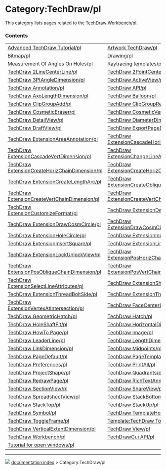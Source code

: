 # Category:TechDraw/pl
This category lists pages related to the [TechDraw Workbench/pl](TechDraw_Workbench/pl.md).

### Contents

|     |     |     |
| --- | --- | --- |
| [Advanced TechDraw Tutorial/pl](Advanced_TechDraw_Tutorial/pl.md) | [Artwork TechDraw/pl](Artwork_TechDraw/pl.md) | [Basic TechDraw Tutorial/pl](Basic_TechDraw_Tutorial/pl.md) |
| [Bitmap/pl](Bitmap/pl.md) | [Drawing/pl](Drawing/pl.md) | [DXF/pl](DXF/pl.md) |
| [Measurement Of Angles On Holes/pl](Measurement_Of_Angles_On_Holes/pl.md) | [Raytracing templates/pl](Raytracing_templates/pl.md) | [SVG/pl](SVG/pl.md) |
| [TechDraw 2LineCenterLine/pl](TechDraw_2LineCenterLine/pl.md) | [TechDraw 2PointCenterLine/pl](TechDraw_2PointCenterLine/pl.md) | [TechDraw 2PointCosmeticLine/pl](TechDraw_2PointCosmeticLine/pl.md) |
| [TechDraw 3PtAngleDimension/pl](TechDraw_3PtAngleDimension/pl.md) | [TechDraw ActiveView/pl](TechDraw_ActiveView/pl.md) | [TechDraw AngleDimension/pl](TechDraw_AngleDimension/pl.md) |
| [TechDraw Annotation/pl](TechDraw_Annotation/pl.md) | [TechDraw API/pl](TechDraw_API/pl.md) | [TechDraw ArchView/pl](TechDraw_ArchView/pl.md) |
| [TechDraw AxoLengthDimension/pl](TechDraw_AxoLengthDimension/pl.md) | [TechDraw Balloon/pl](TechDraw_Balloon/pl.md) | [TechDraw ClipGroup/pl](TechDraw_ClipGroup/pl.md) |
| [TechDraw ClipGroupAdd/pl](TechDraw_ClipGroupAdd/pl.md) | [TechDraw ClipGroupRemove/pl](TechDraw_ClipGroupRemove/pl.md) | [TechDraw ComplexSection/pl](TechDraw_ComplexSection/pl.md) |
| [TechDraw CosmeticEraser/pl](TechDraw_CosmeticEraser/pl.md) | [TechDraw CosmeticVertex/pl](TechDraw_CosmeticVertex/pl.md) | [TechDraw DecorateLine/pl](TechDraw_DecorateLine/pl.md) |
| [TechDraw DetailView/pl](TechDraw_DetailView/pl.md) | [TechDraw DiameterDimension/pl](TechDraw_DiameterDimension/pl.md) | [TechDraw DimensionRepair/pl](TechDraw_DimensionRepair/pl.md) |
| [TechDraw DraftView/pl](TechDraw_DraftView/pl.md) | [TechDraw ExportPageDXF/pl](TechDraw_ExportPageDXF/pl.md) | [TechDraw ExportPageSVG/pl](TechDraw_ExportPageSVG/pl.md) |
| [TechDraw ExtensionAreaAnnotation/pl](TechDraw_ExtensionAreaAnnotation/pl.md) | [TechDraw ExtensionCascadeHorizDimension/pl](TechDraw_ExtensionCascadeHorizDimension/pl.md) | [TechDraw ExtensionCascadeObliqueDimension/pl](TechDraw_ExtensionCascadeObliqueDimension/pl.md) |
| [TechDraw ExtensionCascadeVertDimension/pl](TechDraw_ExtensionCascadeVertDimension/pl.md) | [TechDraw ExtensionChangeLineAttributes/pl](TechDraw_ExtensionChangeLineAttributes/pl.md) | [TechDraw ExtensionCircleCenterLines/pl](TechDraw_ExtensionCircleCenterLines/pl.md) |
| [TechDraw ExtensionCreateHorizChainDimension/pl](TechDraw_ExtensionCreateHorizChainDimension/pl.md) | [TechDraw ExtensionCreateHorizChamferDimension/pl](TechDraw_ExtensionCreateHorizChamferDimension/pl.md) | [TechDraw ExtensionCreateHorizCoordDimension/pl](TechDraw_ExtensionCreateHorizCoordDimension/pl.md) |
| [TechDraw ExtensionCreateLengthArc/pl](TechDraw_ExtensionCreateLengthArc/pl.md) | [TechDraw ExtensionCreateObliqueChainDimension/pl](TechDraw_ExtensionCreateObliqueChainDimension/pl.md) | [TechDraw ExtensionCreateObliqueCoordDimension/pl](TechDraw_ExtensionCreateObliqueCoordDimension/pl.md) |
| [TechDraw ExtensionCreateVertChainDimension/pl](TechDraw_ExtensionCreateVertChainDimension/pl.md) | [TechDraw ExtensionCreateVertChamferDimension/pl](TechDraw_ExtensionCreateVertChamferDimension/pl.md) | [TechDraw ExtensionCreateVertCoordDimension/pl](TechDraw_ExtensionCreateVertCoordDimension/pl.md) |
| [TechDraw ExtensionCustomizeFormat/pl](TechDraw_ExtensionCustomizeFormat/pl.md) | [TechDraw ExtensionDecreaseDecimal/pl](TechDraw_ExtensionDecreaseDecimal/pl.md) | [TechDraw ExtensionDrawCosmArc/pl](TechDraw_ExtensionDrawCosmArc/pl.md) |
| [TechDraw ExtensionDrawCosmCircle/pl](TechDraw_ExtensionDrawCosmCircle/pl.md) | [TechDraw ExtensionDrawCosmCircle3Points/pl](TechDraw_ExtensionDrawCosmCircle3Points/pl.md) | [TechDraw ExtensionExtendLine/pl](TechDraw_ExtensionExtendLine/pl.md) |
| [TechDraw ExtensionHoleCircle/pl](TechDraw_ExtensionHoleCircle/pl.md) | [TechDraw ExtensionIncreaseDecimal/pl](TechDraw_ExtensionIncreaseDecimal/pl.md) | [TechDraw ExtensionInsertDiameter/pl](TechDraw_ExtensionInsertDiameter/pl.md) |
| [TechDraw ExtensionInsertSquare/pl](TechDraw_ExtensionInsertSquare/pl.md) | [TechDraw ExtensionLineParallel/pl](TechDraw_ExtensionLineParallel/pl.md) | [TechDraw ExtensionLinePerpendicular/pl](TechDraw_ExtensionLinePerpendicular/pl.md) |
| [TechDraw ExtensionLockUnlockView/pl](TechDraw_ExtensionLockUnlockView/pl.md) | [TechDraw ExtensionPosHorizChainDimension/pl](TechDraw_ExtensionPosHorizChainDimension/pl.md) | [TechDraw ExtensionPositionSectionView/pl](TechDraw_ExtensionPositionSectionView/pl.md) |
| [TechDraw ExtensionPosObliqueChainDimension/pl](TechDraw_ExtensionPosObliqueChainDimension/pl.md) | [TechDraw ExtensionPosVertChainDimension/pl](TechDraw_ExtensionPosVertChainDimension/pl.md) | [TechDraw ExtensionRemovePrefixChar/pl](TechDraw_ExtensionRemovePrefixChar/pl.md) |
| [TechDraw ExtensionSelectLineAttributes/pl](TechDraw_ExtensionSelectLineAttributes/pl.md) | [TechDraw ExtensionShortenLine/pl](TechDraw_ExtensionShortenLine/pl.md) | [TechDraw ExtensionThreadBoltBottom/pl](TechDraw_ExtensionThreadBoltBottom/pl.md) |
| [TechDraw ExtensionThreadBoltSide/pl](TechDraw_ExtensionThreadBoltSide/pl.md) | [TechDraw ExtensionThreadHoleBottom/pl](TechDraw_ExtensionThreadHoleBottom/pl.md) | [TechDraw ExtensionThreadHoleSide/pl](TechDraw_ExtensionThreadHoleSide/pl.md) |
| [TechDraw ExtensionVertexAtIntersection/pl](TechDraw_ExtensionVertexAtIntersection/pl.md) | [TechDraw FaceCenterLine/pl](TechDraw_FaceCenterLine/pl.md) | [TechDraw Geometric dimensioning and tolerancing/pl](TechDraw_Geometric_dimensioning_and_tolerancing/pl.md) |
| [TechDraw GeometricHatch/pl](TechDraw_GeometricHatch/pl.md) | [TechDraw Hatch/pl](TechDraw_Hatch/pl.md) | [TechDraw Hatching/pl](TechDraw_Hatching/pl.md) |
| [TechDraw HoleShaftFit/pl](TechDraw_HoleShaftFit/pl.md) | [TechDraw HorizontalDimension/pl](TechDraw_HorizontalDimension/pl.md) | [TechDraw HorizontalExtentDimension/pl](TechDraw_HorizontalExtentDimension/pl.md) |
| [TechDraw HowTo Page/pl](TechDraw_HowTo_Page/pl.md) | [TechDraw Image/pl](TechDraw_Image/pl.md) | [TechDraw LandmarkDimension/pl](TechDraw_LandmarkDimension/pl.md) |
| [TechDraw LeaderLine/pl](TechDraw_LeaderLine/pl.md) | [TechDraw LengthDimension/pl](TechDraw_LengthDimension/pl.md) | [TechDraw LineGroup/pl](TechDraw_LineGroup/pl.md) |
| [TechDraw LinkDimension/pl](TechDraw_LinkDimension/pl.md) | [TechDraw Midpoints/pl](TechDraw_Midpoints/pl.md) | [TechDraw MoveView/pl](TechDraw_MoveView/pl.md) |
| [TechDraw PageDefault/pl](TechDraw_PageDefault/pl.md) | [TechDraw PageTemplate/pl](TechDraw_PageTemplate/pl.md) | [TechDraw Pitch Circle Tutorial/pl](TechDraw_Pitch_Circle_Tutorial/pl.md) |
| [TechDraw Preferences/pl](TechDraw_Preferences/pl.md) | [TechDraw PrintAll/pl](TechDraw_PrintAll/pl.md) | [TechDraw ProjectionGroup/pl](TechDraw_ProjectionGroup/pl.md) |
| [TechDraw ProjectShape/pl](TechDraw_ProjectShape/pl.md) | [TechDraw Quadrants/pl](TechDraw_Quadrants/pl.md) | [TechDraw RadiusDimension/pl](TechDraw_RadiusDimension/pl.md) |
| [TechDraw RedrawPage/pl](TechDraw_RedrawPage/pl.md) | [TechDraw RichTextAnnotation/pl](TechDraw_RichTextAnnotation/pl.md) | [TechDraw Section Examples/pl](TechDraw_Section_Examples/pl.md) |
| [TechDraw SectionView/pl](TechDraw_SectionView/pl.md) | [TechDraw ShareView/pl](TechDraw_ShareView/pl.md) | [TechDraw ShowAll/pl](TechDraw_ShowAll/pl.md) |
| [TechDraw SpreadsheetView/pl](TechDraw_SpreadsheetView/pl.md) | [TechDraw StackBottom/pl](TechDraw_StackBottom/pl.md) | [TechDraw StackDown/pl](TechDraw_StackDown/pl.md) |
| [TechDraw StackTop/pl](TechDraw_StackTop/pl.md) | [TechDraw StackUp/pl](TechDraw_StackUp/pl.md) | [TechDraw SurfaceFinishSymbol/pl](TechDraw_SurfaceFinishSymbol/pl.md) |
| [TechDraw Symbol/pl](TechDraw_Symbol/pl.md) | [TechDraw TemplateHowTo/pl](TechDraw_TemplateHowTo/pl.md) | [TechDraw Templates/pl](TechDraw_Templates/pl.md) |
| [TechDraw ToggleFrame/pl](TechDraw_ToggleFrame/pl.md) | [Template:TechDraw Tools navi/pl](Template_TechDraw_Tools_navi/pl.md) | [TechDraw VerticalDimension/pl](TechDraw_VerticalDimension/pl.md) |
| [TechDraw VerticalExtentDimension/pl](TechDraw_VerticalExtentDimension/pl.md) | [TechDraw View/pl](TechDraw_View/pl.md) | [TechDraw WeldSymbol/pl](TechDraw_WeldSymbol/pl.md) |
| [TechDraw Workbench/pl](TechDraw_Workbench/pl.md) | [TechDrawGui API/pl](TechDrawGui_API/pl.md) | [Topological naming problem/pl](Topological_naming_problem/pl.md) |
| [Tutorial for open windows/pl](Tutorial_for_open_windows/pl.md) |



---
![](images/Right_arrow.png) [documentation index](../README.md) > Category:TechDraw/pl
